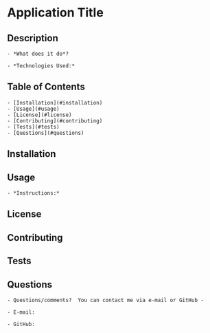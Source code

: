 # Application Title


## Description

    - *What does it do*?
     
    - *Technologies Used:*


## Table of Contents

    - [Installation](#installation)
    - [Usage](#usage)
    - [License](#license)
    - [Contributing](#contributing)
    - [Tests](#tests)
    - [Questions](#questions)



## Installation


## Usage

    - *Instructions:*


## License


## Contributing
    



## Tests



## Questions

    - Questions/comments?  You can contact me via e-mail or GitHub -

    - E-mail:

    - GitHub: 
